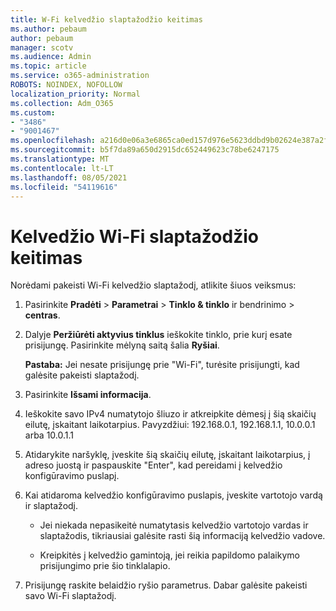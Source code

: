 ```yaml
---
title: W-Fi kelvedžio slaptažodžio keitimas
ms.author: pebaum
author: pebaum
manager: scotv
ms.audience: Admin
ms.topic: article
ms.service: o365-administration
ROBOTS: NOINDEX, NOFOLLOW
localization_priority: Normal
ms.collection: Adm_O365
ms.custom:
- "3486"
- "9001467"
ms.openlocfilehash: a216d0e06a3e6865ca0ed157d976e5623ddbd9b02624e387a2f9755315f913bd
ms.sourcegitcommit: b5f7da89a650d2915dc652449623c78be6247175
ms.translationtype: MT
ms.contentlocale: lt-LT
ms.lasthandoff: 08/05/2021
ms.locfileid: "54119616"
---
```

# <a name="change-your-wi-fi-router-password"></a>Kelvedžio Wi-Fi slaptažodžio keitimas

Norėdami pakeisti Wi-Fi kelvedžio slaptažodį, atlikite šiuos veiksmus:

1. Pasirinkite **Pradėti**  >  **Parametrai**  >  **Tinklo & tinklo** ir bendrinimo  >  **centras**.

2. Dalyje **Peržiūrėti aktyvius tinklus** ieškokite tinklo, prie kurį esate prisijungę. Pasirinkite mėlyną saitą šalia **Ryšiai**.<br>

   **Pastaba:** Jei nesate prisijungę prie "Wi-Fi", turėsite prisijungti, kad galėsite pakeisti slaptažodį.

3. Pasirinkite **Išsami informacija**.

4. Ieškokite savo IPv4 numatytojo šliuzo ir atkreipkite dėmesį į šią skaičių eilutę, įskaitant laikotarpius. Pavyzdžiui: 192.168.0.1, 192.168.1.1, 10.0.0.1 arba 10.0.1.1

5. Atidarykite naršyklę, įveskite šią skaičių eilutę, įskaitant laikotarpius, į adreso juostą ir paspauskite "Enter", kad pereidami į kelvedžio konfigūravimo puslapį.

6. Kai atidaroma kelvedžio konfigūravimo puslapis, įveskite vartotojo vardą ir slaptažodį.<br>
   - Jei niekada nepasikeitė numatytasis kelvedžio vartotojo vardas ir slaptažodis, tikriausiai galėsite rasti šią informaciją kelvedžio vadove.

   - Kreipkitės į kelvedžio gamintoją, jei reikia papildomo palaikymo prisijungimo prie šio tinklalapio.

7. Prisijungę raskite belaidžio ryšio parametrus. Dabar galėsite pakeisti savo Wi-Fi slaptažodį.
